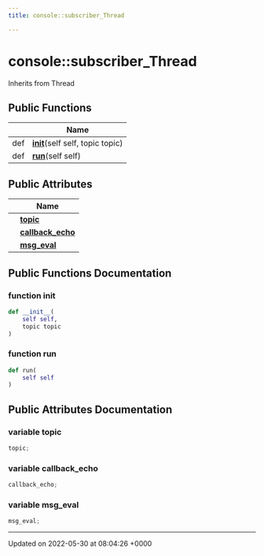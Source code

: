```yaml
---
title: console::subscriber_Thread

---
```


# console::subscriber_Thread





Inherits from Thread

## Public Functions

|                | Name           |
| -------------- | -------------- |
| def | **[__init__](/medusa_base/api/markdown/medusa_addons/http_server/Classes/classconsole_1_1subscriber__Thread/#function---init--)**(self self, topic topic) |
| def | **[run](/medusa_base/api/markdown/medusa_addons/http_server/Classes/classconsole_1_1subscriber__Thread/#function-run)**(self self) |

## Public Attributes

|                | Name           |
| -------------- | -------------- |
| | **[topic](/medusa_base/api/markdown/medusa_addons/http_server/Classes/classconsole_1_1subscriber__Thread/#variable-topic)**  |
| | **[callback_echo](/medusa_base/api/markdown/medusa_addons/http_server/Classes/classconsole_1_1subscriber__Thread/#variable-callback-echo)**  |
| | **[msg_eval](/medusa_base/api/markdown/medusa_addons/http_server/Classes/classconsole_1_1subscriber__Thread/#variable-msg-eval)**  |

## Public Functions Documentation

### function __init__

```python
def __init__(
    self self,
    topic topic
)
```


### function run

```python
def run(
    self self
)
```


## Public Attributes Documentation

### variable topic

```python
topic;
```


### variable callback_echo

```python
callback_echo;
```


### variable msg_eval

```python
msg_eval;
```


-------------------------------

Updated on 2022-05-30 at 08:04:26 +0000